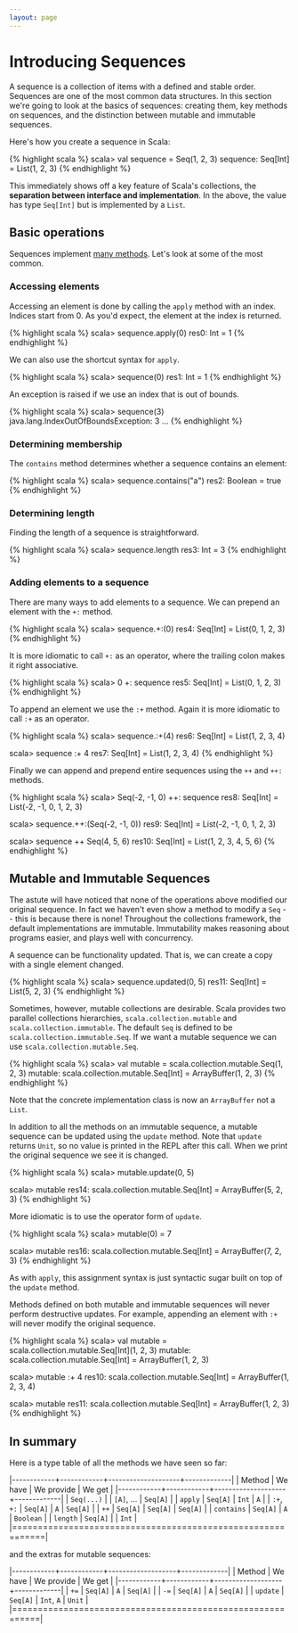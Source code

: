 ```yaml
---
layout: page
---
```


# Introducing Sequences

A sequence is a collection of items with a defined and stable order. Sequences are one of the most common data structures. In this section we're going to look at the basics of sequences: creating them, key methods on sequences, and the distinction between mutable and immutable sequences.

Here's how you create a sequence in Scala:

{% highlight scala %}
scala> val sequence = Seq(1, 2, 3)
sequence: Seq[Int] = List(1, 2, 3)
{% endhighlight %}

This immediately shows off a key feature of Scala's collections, the **separation between interface and implementation**. In the above, the value has type `Seq[Int]` but is implemented by a `List`.

## Basic operations

Sequences implement [many methods](http://docs.scala-lang.org/overviews/collections/seqs.html). Let's look at some of the most common.

### Accessing elements

Accessing an element is done by calling the `apply` method with an index. Indices start from 0. As you'd expect, the element at the index is returned.

{% highlight scala %}
scala> sequence.apply(0)
res0: Int = 1
{% endhighlight %}

We can also use the shortcut syntax for `apply`.

{% highlight scala %}
scala> sequence(0)
res1: Int = 1
{% endhighlight %}

An exception is raised if we use an index that is out of bounds.

{% highlight scala %}
scala> sequence(3)
java.lang.IndexOutOfBoundsException: 3
...
{% endhighlight %}

### Determining membership

The `contains` method determines whether a sequence contains an element:

{% highlight scala %}
scala> sequence.contains("a")
res2: Boolean = true
{% endhighlight %}

### Determining length

Finding the length of a sequence is straightforward.

{% highlight scala %}
scala> sequence.length
res3: Int = 3
{% endhighlight %}

### Adding elements to a sequence

There are many ways to add elements to a sequence. We can prepend an element with the `+:` method.

{% highlight scala %}
scala> sequence.+:(0)
res4: Seq[Int] = List(0, 1, 2, 3)
{% endhighlight %}

It is more idiomatic to call `+:` as an operator, where the trailing colon makes it right associative.

{% highlight scala %}
scala> 0 +: sequence
res5: Seq[Int] = List(0, 1, 2, 3)
{% endhighlight %}

To append an element we use the `:+` method. Again it is more idiomatic to call `:+` as an operator.

{% highlight scala %}
scala> sequence.:+(4)
res6: Seq[Int] = List(1, 2, 3, 4)

scala> sequence :+ 4
res7: Seq[Int] = List(1, 2, 3, 4)
{% endhighlight %}

Finally we can append and prepend entire sequences using the `++` and `++:` methods.

{% highlight scala %}
scala> Seq(-2, -1, 0) ++: sequence
res8: Seq[Int] = List(-2, -1, 0, 1, 2, 3)

scala> sequence.++:(Seq(-2, -1, 0))
res9: Seq[Int] = List(-2, -1, 0, 1, 2, 3)

scala> sequence ++ Seq(4, 5, 6)
res10: Seq[Int] = List(1, 2, 3, 4, 5, 6)
{% endhighlight %}

## Mutable and Immutable Sequences

The astute will have noticed that none of the operations above modified our original sequence. In fact we haven't even show a method to modify a `Seq` -- this is because there is none! Throughout the collections framework, the default implementations are immutable. Immutability makes reasoning about programs easier, and plays well with concurrency.

A sequence can be functionality updated. That is, we can create a copy with a single element changed.

{% highlight scala %}
scala> sequence.updated(0, 5)
res11: Seq[Int] = List(5, 2, 3)
{% endhighlight %}

Sometimes, however, mutable collections are desirable. Scala provides two parallel collections hierarchies, `scala.collection.mutable` and `scala.collection.immutable`. The default `Seq` is defined to be `scala.collection.immutable.Seq`. If we want a mutable sequence we can use `scala.collection.mutable.Seq`.

{% highlight scala %}
scala> val mutable = scala.collection.mutable.Seq(1, 2, 3)
mutable: scala.collection.mutable.Seq[Int] = ArrayBuffer(1, 2, 3)
{% endhighlight %}

Note that the concrete implementation class is now an `ArrayBuffer` not a `List`.

In addition to all the methods on an immutable sequence, a mutable sequence can be updated using the `update` method. Note that `update` returns `Unit`, so no value is printed in the REPL after this call. When we print the original sequence we see it is changed.

{% highlight scala %}
scala> mutable.update(0, 5)

scala> mutable
res14: scala.collection.mutable.Seq[Int] = ArrayBuffer(5, 2, 3)
{% endhighlight %}

More idiomatic is to use the operator form of `update`.

{% highlight scala %}
scala> mutable(0) = 7

scala> mutable
res16: scala.collection.mutable.Seq[Int] = ArrayBuffer(7, 2, 3)
{% endhighlight %}

As with `apply`, this assignment syntax is just syntactic sugar built on top of the `update` method.

Methods defined on both mutable and immutable sequences will never perform destructive updates. For example, appending an element with `:+` will never modify the original sequence.

{% highlight scala %}
scala> val mutable = scala.collection.mutable.Seq[Int](1, 2, 3)
mutable: scala.collection.mutable.Seq[Int] = ArrayBuffer(1, 2, 3)

scala> mutable :+ 4
res10: scala.collection.mutable.Seq[Int] = ArrayBuffer(1, 2, 3, 4)

scala> mutable
res11: scala.collection.mutable.Seq[Int] = ArrayBuffer(1, 2, 3)
{% endhighlight %}

## In summary

Here is a type table of all the methods we have seen so far:

|------------+------------+--------------------+-------------|
| Method     | We have    | We provide         | We get      |
|------------+------------+--------------------+-------------|
| `Seq(...)` |            | `[A]`, ...         | `Seq[A]`    |
| `apply`    | `Seq[A]`   | `Int`              | `A`         |
| `:+`, `+:` | `Seq[A]`   | `A`                | `Seq[A]`    |
| `++`       | `Seq[A]`   | `Seq[A]`           | `Seq[A]`    |
| `contains` | `Seq[A]`   | `A`                | `Boolean`   |
| `length`   | `Seq[A]`   |                    | `Int`       |
|============================================================|

and the extras for mutable sequences:

|------------+------------+-------------------+-------------|
| Method     | We have    | We provide        | We get      |
|------------+------------+-------------------+-------------|
| `+=`       | `Seq[A]`   | `A`               | `Seq[A]`    |
| `-=`       | `Seq[A]`   | `A`               | `Seq[A]`    |
| `update`   | `Seq[A]`   | `Int`, `A`        | `Unit`      |
|===========================================================|
